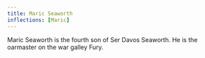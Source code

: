 ```yaml
---
title: Maric Seaworth
inflections: [Maric]
---
```


Maric Seaworth is the fourth son of Ser Davos Seaworth. He is the oarmaster on the war galley Fury.


